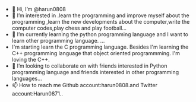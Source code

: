 - 👋 Hi, I’m @harun0808
- 👀 I’m interested in .learn the programming and improve myself about the programming ,learn the new developments about the computer,write the computer codes,play chess and play football...
- 🌱 I’m currently learning the python programming language and I want to learn other programming language. ...
- I'm starting learn the C programming language. Besides I'm learning the C++ programming language that object oriented programmming. I'm loving the C++.
- 💞️ I’m looking to collaborate on with friends interested in Python programming language and friends interested in other programming languages...
- 📫 How to reach me Github account:harun0808.and Twitter account:Harun0871..

<!---
harun0808/harun0808 is a ✨ special ✨ repository because its `README.md` (this file) appears on your GitHub profile.
You can click the Preview link to take a look at your changes.
--->
